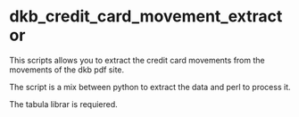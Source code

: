 # dkb_credit_card_movement_extractor
This scripts allows you to extract the credit card movements from the movements of the dkb pdf site.

The script is a mix between python to extract the data and perl to process it.

The tabula librar is requiered.